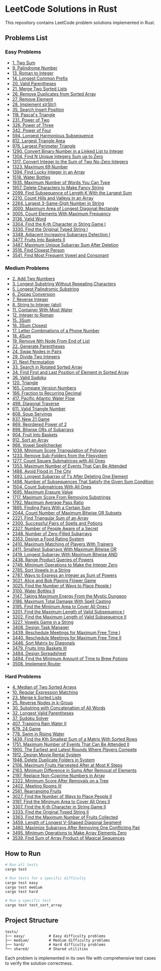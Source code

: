 # LeetCode Solutions in Rust

This repository contains LeetCode problem solutions implemented in Rust.

## Problems List

### Easy Problems

- [1. Two Sum](https://leetcode.com/problems/two-sum/)
- [9. Palindrome Number](https://leetcode.com/problems/palindrome-number/)
- [13. Roman to Integer](https://leetcode.com/problems/roman-to-integer/)
- [14. Longest Common Prefix](https://leetcode.com/problems/longest-common-prefix/)
- [20. Valid Parentheses](https://leetcode.com/problems/valid-parentheses/)
- [21. Merge Two Sorted Lists](https://leetcode.com/problems/merge-two-sorted-lists/)
- [26. Remove Duplicates from Sorted Array](https://leetcode.com/problems/remove-duplicates-from-sorted-array/)
- [27. Remove Element](https://leetcode.com/problems/remove-element/)
- [28. Implement strStr()](https://leetcode.com/problems/implement-strstr/)
- [35. Search Insert Position](https://leetcode.com/problems/search-insert-position/)
- [118. Pascal's Triangle](https://leetcode.com/problems/pascals-triangle/)
- [231. Power of Two](https://leetcode.com/problems/power-of-two/)
- [326. Power of Three](https://leetcode.com/problems/power-of-three/)
- [342. Power of Four](https://leetcode.com/problems/power-of-four/)
- [594. Longest Harmonious Subsequence](https://leetcode.com/problems/longest-harmonious-subsequence/)
- [812. Largest Triangle Area](https://leetcode.com/problems/largest-triangle-area/)
- [976. Largest Perimeter Triangle](https://leetcode.com/problems/largest-perimeter-triangle/)
- [1290. Convert Binary Number in a Linked List to Integer](https://leetcode.com/problems/convert-binary-number-in-a-linked-list-to-integer/)
- [1304. Find N Unique Integers Sum up to Zero](https://leetcode.com/problems/find-n-unique-integers-sum-up-to-zero/)
- [1317. Convert Integer to the Sum of Two No-Zero Integers](https://leetcode.com/problems/convert-integer-to-the-sum-of-two-no-zero-integers/)
- [1323. Maximum 69 Number](https://leetcode.com/problems/maximum-69-number/)
- [1394. Find Lucky Integer in an Array](https://leetcode.com/problems/find-lucky-integer-in-an-array/)
- [1518. Water Bottles](https://leetcode.com/problems/water-bottles/)
- [1935. Maximum Number of Words You Can Type](https://leetcode.com/problems/maximum-number-of-words-you-can-type/)
- [1957. Delete Characters to Make Fancy String](https://leetcode.com/problems/delete-characters-to-make-fancy-string/)
- [2099. Find Subsequence of Length K With the Largest Sum](https://leetcode.com/problems/find-subsequence-of-length-k-with-the-largest-sum/)
- [2210. Count Hills and Valleys in an Array](https://leetcode.com/problems/count-hills-and-valleys-in-an-array/)
- [2264. Largest 3-Same-Digit Number in String](https://leetcode.com/problems/largest-3-same-digit-number-in-string/)
- [3000. Maximum Area of Longest Diagonal Rectangle](https://leetcode.com/problems/maximum-area-of-longest-diagonal-rectangle/)
- [3005. Count Elements With Maximum Frequency](https://leetcode.com/problems/count-elements-with-maximum-frequency/)
- [3136. Valid Word](https://leetcode.com/problems/valid-word/)
- [3304. Find the K-th Character in String Game I](https://leetcode.com/problems/find-the-k-th-character-in-string-game-i/)
- [3330. Find the Original Typed String I](https://leetcode.com/problems/find-the-original-typed-string-i/)
- [3349. Adjacent Increasing Subarrays Detection I](https://leetcode.com/problems/adjacent-increasing-subarrays-detection-i/)
- [3477. Fruits Into Baskets II](https://leetcode.com/problems/fruits-into-baskets-ii/)
- [3487. Maximum Unique Subarray Sum After Deletion](https://leetcode.com/problems/maximum-unique-subarray-sum-after-deletion/)
- [3516. Find Closest Person](https://leetcode.com/problems/find-closest-person/)
- [3541. Find Most Frequent Vowel and Consonant](https://leetcode.com/problems/find-most-frequent-vowel-and-consonant/)

### Medium Problems

- [2. Add Two Numbers](https://leetcode.com/problems/add-two-numbers/)
- [3. Longest Substring Without Repeating Characters](https://leetcode.com/problems/longest-substring-without-repeating-characters/)
- [5. Longest Palindromic Substring](https://leetcode.com/problems/longest-palindromic-substring/)
- [6. Zigzag Conversion](https://leetcode.com/problems/zigzag-conversion/)
- [7. Reverse Integer](https://leetcode.com/problems/reverse-integer/)
- [8. String to Integer (atoi)](https://leetcode.com/problems/string-to-integer-atoi/)
- [11. Container With Most Water](https://leetcode.com/problems/container-with-most-water/)
- [12. Integer to Roman](https://leetcode.com/problems/integer-to-roman/)
- [15. 3Sum](https://leetcode.com/problems/3sum/)
- [16. 3Sum Closest](https://leetcode.com/problems/3sum-closest/)
- [17. Letter Combinations of a Phone Number](https://leetcode.com/problems/letter-combinations-of-a-phone-number/)
- [18. 4Sum](https://leetcode.com/problems/4sum/)
- [19. Remove Nth Node From End of List](https://leetcode.com/problems/remove-nth-node-from-end-of-list/)
- [22. Generate Parentheses](https://leetcode.com/problems/generate-parentheses/)
- [24. Swap Nodes in Pairs](https://leetcode.com/problems/swap-nodes-in-pairs/)
- [29. Divide Two Integers](https://leetcode.com/problems/divide-two-integers/)
- [31. Next Permutation](https://leetcode.com/problems/next-permutation/)
- [33. Search in Rotated Sorted Array](https://leetcode.com/problems/search-in-rotated-sorted-array/)
- [34. Find First and Last Position of Element in Sorted Array](https://leetcode.com/problems/find-first-and-last-position-of-element-in-sorted-array/)
- [36. Valid Sudoku](https://leetcode.com/problems/valid-sudoku/)
- [120. Triangle](https://leetcode.com/problems/triangle/)
- [165. Compare Version Numbers](https://leetcode.com/problems/compare-version-numbers/)
- [166. Fraction to Recurring Decimal](https://leetcode.com/problems/fraction-to-recurring-decimal/)
- [417. Pacific Atlantic Water Flow](https://leetcode.com/problems/pacific-atlantic-water-flow/)
- [498. Diagonal Traverse](https://leetcode.com/problems/diagonal-traverse/)
- [611. Valid Triangle Number](https://leetcode.com/problems/valid-triangle-number/)
- [808. Soup Servings](https://leetcode.com/problems/soup-servings/)
- [837. New 21 Game](https://leetcode.com/problems/new-21-game/)
- [869. Reordered Power of 2](https://leetcode.com/problems/reordered-power-of-2/)
- [898. Bitwise ORs of Subarrays](https://leetcode.com/problems/bitwise-ors-of-subarrays/)
- [904. Fruit Into Baskets](https://leetcode.com/problems/fruit-into-baskets/)
- [912. Sort an Array](https://leetcode.com/problems/sort-an-array/)
- [966. Vowel Spellchecker](https://leetcode.com/problems/vowel-spellchecker/)
- [1039. Minimum Score Triangulation of Polygon](https://leetcode.com/problems/minimum-score-triangulation-of-polygon/)
- [1233. Remove Sub-Folders from the Filesystem](https://leetcode.com/problems/remove-sub-folders-from-the-filesystem/)
- [1277. Count Square Submatrices with All Ones](https://leetcode.com/problems/count-square-submatrices-with-all-ones/)
- [1353. Maximum Number of Events That Can Be Attended](https://leetcode.com/problems/maximum-number-of-events-that-can-be-attended/)
- [1488. Avoid Flood in The City](https://leetcode.com/problems/avoid-flood-in-the-city/)
- [1493. Longest Subarray of 1's After Deleting One Element](https://leetcode.com/problems/longest-subarray-of-1s-after-deleting-one-element/)
- [1498. Number of Subsequences That Satisfy the Given Sum Condition](https://leetcode.com/problems/number-of-subsequences-that-satisfy-the-given-sum-condition/)
- [1504. Count Submatrices With All Ones](https://leetcode.com/problems/count-submatrices-with-all-ones/)
- [1695. Maximum Erasure Value](https://leetcode.com/problems/maximum-erasure-value/)
- [1717. Maximum Score From Removing Substrings](https://leetcode.com/problems/maximum-score-from-removing-substrings/)
- [1792. Maximum Average Pass Ratio](https://leetcode.com/problems/maximum-average-pass-ratio/)
- [1865. Finding Pairs With a Certain Sum](https://leetcode.com/problems/finding-pairs-with-a-certain-sum/)
- [2044. Count Number of Maximum Bitwise OR Subsets](https://leetcode.com/problems/count-number-of-maximum-bitwise-or-subsets/)
- [2221. Find Triangular Sum of an Array](https://leetcode.com/problems/find-triangular-sum-of-an-array/)
- [2300. Successful Pairs of Spells and Potions](https://leetcode.com/problems/successful-pairs-of-spells-and-potions/)
- [2327. Number of People Aware of a Secret](https://leetcode.com/problems/number-of-people-aware-of-a-secret/)
- [2348. Number of Zero-Filled Subarrays](https://leetcode.com/problems/number-of-zero-filled-subarrays/)
- [2353. Design a Food Rating System](https://leetcode.com/problems/design-a-food-rating-system/)
- [2410. Maximum Matching of Players With Trainers](https://leetcode.com/problems/maximum-matching-of-players-with-trainers/)
- [2411. Smallest Subarrays With Maximum Bitwise OR](https://leetcode.com/problems/smallest-subarrays-with-maximum-bitwise-or/)
- [2419. Longest Subarray With Maximum Bitwise AND](https://leetcode.com/problems/longest-subarray-with-maximum-bitwise-and/)
- [2438. Range Product Queries of Powers](https://leetcode.com/problems/range-product-queries-of-powers/)
- [2749. Minimum Operations to Make the Integer Zero](https://leetcode.com/problems/minimum-operations-to-make-the-integer-zero/)
- [2785. Sort Vowels in a String](https://leetcode.com/problems/sort-vowels-in-a-string/)
- [2787. Ways to Express an Integer as Sum of Powers](https://leetcode.com/problems/ways-to-express-an-integer-as-sum-of-powers/)
- [3021. Alice and Bob Playing Flower Game](https://leetcode.com/problems/alice-and-bob-playing-flower-game/)
- [3025. Find the Number of Ways to Place People I](https://leetcode.com/problems/find-the-number-of-ways-to-place-people-i/)
- [3100. Water Bottles II](https://leetcode.com/problems/water-bottles-ii/)
- [3147. Taking Maximum Energy From the Mystic Dungeon](https://leetcode.com/problems/taking-maximum-energy-from-the-mystic-dungeon/)
- [3186. Maximum Total Damage With Spell Casting](https://leetcode.com/problems/maximum-total-damage-with-spell-casting/)
- [3195. Find the Minimum Area to Cover All Ones I](https://leetcode.com/problems/find-the-minimum-area-to-cover-all-ones-i/)
- [3201. Find the Maximum Length of Valid Subsequence I](https://leetcode.com/problems/find-the-maximum-length-of-valid-subsequence-i/)
- [3202. Find the Maximum Length of Valid Subsequence II](https://leetcode.com/problems/find-the-maximum-length-of-valid-subsequence-ii/)
- [3227. Vowels Game in a String](https://leetcode.com/problems/vowels-game-in-a-string/)
- [3408. Design Task Manager](https://leetcode.com/problems/design-task-manager/)
- [3439. Reschedule Meetings for Maximum Free Time I](https://leetcode.com/problems/reschedule-meetings-for-maximum-free-time-i/)
- [3440. Reschedule Meetings for Maximum Free Time II](https://leetcode.com/problems/reschedule-meetings-for-maximum-free-time-ii/)
- [3446. Sort Matrix by Diagonals](https://leetcode.com/problems/sort-matrix-by-diagonals/)
- [3479. Fruits Into Baskets III](https://leetcode.com/problems/fruits-into-baskets-iii/)
- [3484. Design Spreadsheet](https://leetcode.com/problems/design-spreadsheet/)
- [3494. Find the Minimum Amount of Time to Brew Potions](https://leetcode.com/problems/find-the-minimum-amount-of-time-to-brew-potions/)
- [3508. Implement Router](https://leetcode.com/problems/implement-router/)

### Hard Problems

- [4. Median of Two Sorted Arrays](https://leetcode.com/problems/median-of-two-sorted-arrays/)
- [10. Regular Expression Matching](https://leetcode.com/problems/regular-expression-matching/)
- [23. Merge k Sorted Lists](https://leetcode.com/problems/merge-k-sorted-lists/)
- [25. Reverse Nodes in k-Group](https://leetcode.com/problems/reverse-nodes-in-k-group/)
- [30. Substring with Concatenation of All Words](https://leetcode.com/problems/substring-with-concatenation-of-all-words/)
- [32. Longest Valid Parentheses](https://leetcode.com/problems/longest-valid-parentheses/)
- [37. Sudoku Solver](https://leetcode.com/problems/sudoku-solver/)
- [407. Trapping Rain Water II](https://leetcode.com/problems/trapping-rain-water-ii/)
- [679. 24 Game](https://leetcode.com/problems/24-game/)
- [778. Swim in Rising Water](https://leetcode.com/problems/swim-in-rising-water/)
- [1439. Find the Kth Smallest Sum of a Matrix With Sorted Rows](https://leetcode.com/problems/find-the-kth-smallest-sum-of-a-matrix-with-sorted-rows/)
- [1751. Maximum Number of Events That Can Be Attended II](https://leetcode.com/problems/maximum-number-of-events-that-can-be-attended-ii/)
- [1900. The Earliest and Latest Rounds Where Players Compete](https://leetcode.com/problems/the-earliest-and-latest-rounds-where-players-compete/)
- [1912. Design Movie Rental System](https://leetcode.com/problems/design-movie-rental-system/)
- [1948. Delete Duplicate Folders in System](https://leetcode.com/problems/delete-duplicate-folders-in-system/)
- [2106. Maximum Fruits Harvested After at Most K Steps](https://leetcode.com/problems/maximum-fruits-harvested-after-at-most-k-steps/)
- [2163. Minimum Difference in Sums After Removal of Elements](https://leetcode.com/problems/minimum-difference-in-sums-after-removal-of-elements/)
- [2197. Replace Non-Coprime Numbers in Array](https://leetcode.com/problems/replace-non-coprime-numbers-in-array/)
- [2322. Minimum Score After Removals on a Tree](https://leetcode.com/problems/minimum-score-after-removals-on-a-tree/)
- [2402. Meeting Rooms III](https://leetcode.com/problems/meeting-rooms-iii/)
- [2561. Rearranging Fruits](https://leetcode.com/problems/rearranging-fruits/)
- [3027. Find the Number of Ways to Place People II](https://leetcode.com/problems/find-the-number-of-ways-to-place-people-ii/)
- [3197. Find the Minimum Area to Cover All Ones II](https://leetcode.com/problems/find-the-minimum-area-to-cover-all-ones-ii/)
- [3307. Find the K-th Character in String Game II](https://leetcode.com/problems/find-the-k-th-character-in-string-game-ii/)
- [3333. Find the Original Typed String II](https://leetcode.com/problems/find-the-original-typed-string-ii/)
- [3363. Find the Maximum Number of Fruits Collected](https://leetcode.com/problems/find-the-maximum-number-of-fruits-collected/)
- [3459. Length of Longest V-Shaped Diagonal Segment](https://leetcode.com/problems/length-of-longest-v-shaped-diagonal-segment/)
- [3480. Maximize Subarrays After Removing One Conflicting Pair](https://leetcode.com/problems/maximize-subarrays-after-removing-one-conflicting-pair/)
- [3495. Minimum Operations to Make Array Elements Zero](https://leetcode.com/problems/minimum-operations-to-make-array-elements-zero/)
- [3539. Find Sum of Array Product of Magical Sequences](https://leetcode.com/problems/find-sum-of-array-product-of-magical-sequences/)

## How to Run

```bash
# Run all tests
cargo test

# Run tests for a specific difficulty
cargo test easy
cargo test medium
cargo test hard

# Run a specific test
cargo test test_sort_array
```

## Project Structure

```
tests/
├── easy/           # Easy difficulty problems
├── medium/         # Medium difficulty problems
├── hard/           # Hard difficulty problems
└── shared/         # Shared utilities
```

Each problem is implemented in its own file with comprehensive test cases to verify the solution correctness.

